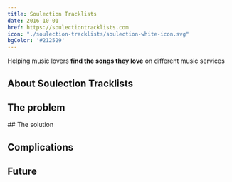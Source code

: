 ```yaml
---
title: Soulection Tracklists
date: 2016-10-01
href: https://soulectiontracklists.com
icon: "./soulection-tracklists/soulection-white-icon.svg"
bgColor: '#212529'
---
```

Helping music lovers **find the songs they love** on different music services
<!--more-->


## About Soulection Tracklists

## The problem

## The solution

## Complications

## Future

<!-- https://em.urspace.io/project/Patient-Telehealth-Portal-COVID19-Solution-11228 -->
